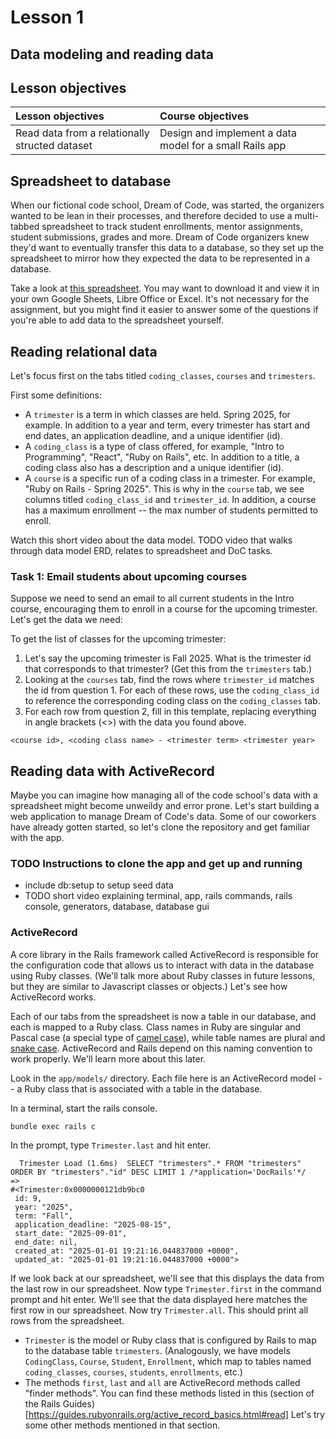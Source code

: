 # Lesson 1
## Data modeling and reading data

## Lesson objectives
| Lesson objectives                            | Course objectives                        |
|:---------------------------------------------|:-----------------------------------------|
| Read data from a relationally structed dataset | Design and implement a data model for a small Rails app |

## Spreadsheet to database
When our fictional code school, Dream of Code, was started, the organizers wanted to be lean in their processes, and therefore decided to use a multi-tabbed spreadsheet to track student enrollments, mentor assignments, student submissions, grades and more. Dream of Code organizers knew they'd want to eventually transfer this data to a database, so they set up the spreadsheet to mirror how they expected the data to be represented in a database.

Take a look at [this spreadsheet](). You may want to download it and view it in your own Google Sheets, Libre Office or Excel. It's not necessary for the assignment, but you might find it easier to answer some of the questions if you're able to add data to the spreadsheet yourself.

## Reading relational data
Let's focus first on the tabs titled `coding_classes`, `courses` and `trimesters`.

First some definitions:
- A `trimester` is a term in which classes are held. Spring 2025, for example. In addition to a year and term, every trimester has start and end dates, an application deadline, and a unique identifier (id).
- A `coding_class` is a type of class offered, for example, "Intro to Programming", "React", "Ruby on Rails", etc. In addition to a title, a coding class also has a description and a unique identifier (id).
- A `course` is a specific run of a coding class in a trimester. For example, "Ruby on Rails - Spring 2025". This is why in the `course` tab, we see columns titled `coding_class_id` and `trimester_id`. In addition, a course has a maximum enrollment -- the 
max number of students permitted to enroll.

Watch this short video about the data model. 
TODO video that walks through data model ERD, relates to spreadsheet and DoC tasks.

### Task 1: Email students about upcoming courses
Suppose we need to send an email to all current students in the Intro course, encouraging them to enroll in a course for the upcoming trimester. Let's get the data we need: 

To get the list of classes for the upcoming trimester:
1. Let's say the upcoming trimester is Fall 2025. What is the trimester id that corresponds to that trimester? (Get this from the `trimesters` tab.)
2. Looking at the `courses` tab, find the rows where `trimester_id` matches the id from question 1. For each of these rows, use the `coding_class_id` to reference the corresponding coding class on the `coding_classes` tab. 
3. For each row from question 2, fill in this template, replacing everything in angle brackets (<>) with the data you found above.

```
<course id>, <coding class name> - <trimester term> <trimester year>
```



## Reading data with ActiveRecord
Maybe you can imagine how managing all of the code school's data with a spreadsheet might become unweildy and error prone. Let's start building a web application to manage Dream of Code's data. Some of our coworkers have already gotten started, so let's clone the repository and get familiar with the app.

### TODO Instructions to clone the app and get up and running
- include db:setup to setup seed data
- TODO short video explaining terminal, app, rails commands, rails console, generators, database, database gui


### ActiveRecord
A core library in the Rails framework called ActiveRecord is responsible for the configuration code that allows us to interact with data in the database using Ruby classes. (We'll talk more about Ruby classes in future lessons, but they are similar to Javascript classes or objects.) Let's see how ActiveRecord works.

Each of our tabs from the spreadsheet is now a table in our database, and each is mapped to a Ruby class. Class names in Ruby are singular and Pascal case (a special type of [camel case](https://developer.mozilla.org/en-US/docs/Glossary/Camel_case)), while table names are plural and [snake case](https://developer.mozilla.org/en-US/docs/Glossary/Snake_case). ActiveRecord and Rails depend on this naming convention
to work properly. We'll learn more about this later.

Look in the `app/models/` directory. Each file here is an ActiveRecord model -- a Ruby class that is associated with a table in the database.

In a terminal, start the rails console.

```
bundle exec rails c
```

In the prompt, type `Trimester.last` and hit enter. 

```
  Trimester Load (1.6ms)  SELECT "trimesters".* FROM "trimesters" ORDER BY "trimesters"."id" DESC LIMIT 1 /*application='DocRails'*/
=>
#<Trimester:0x0000000121db9bc0
 id: 9,
 year: "2025",
 term: "Fall",
 application_deadline: "2025-08-15",
 start_date: "2025-09-01",
 end_date: nil,
 created_at: "2025-01-01 19:21:16.044837000 +0000",
 updated_at: "2025-01-01 19:21:16.044837000 +0000">
```

If we look back at our spreadsheet, we'll see that this displays the data from the last row in our spreadsheet. Now type `Trimester.first` in the command prompt and hit enter. We'll see that the data displayed here matches the first row in our spreadsheet. Now try `Trimester.all`. This should print all rows from the spreadsheet.

- `Trimester` is the model or Ruby class that is configured by Rails to map to the database table
`trimesters`. (Analogously, we have models `CodingClass`, `Course`, `Student`, `Enrollment`, which map to tables named `coding_classes`, `courses`, `students`, `enrollments`, etc.)
- The methods `first`, `last` and `all` are ActiveRecord methods called "finder methods". You can find these methods listed in this (section of the Rails Guides)[https://guides.rubyonrails.org/active_record_basics.html#read] Let's try some other methods mentioned in that section.

